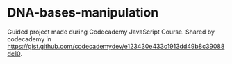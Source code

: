 # DNA-bases-manipulation
Guided project made during Codecademy JavaScript Course. Shared by codecademy in https://gist.github.com/codecademydev/e123430e433c1913dd49b8c39088dc10.
